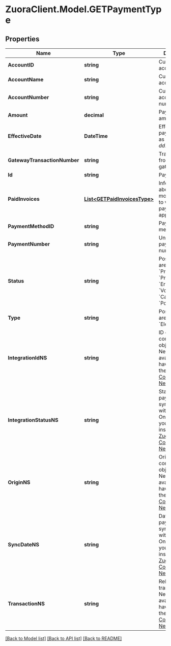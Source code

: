 # ZuoraClient.Model.GETPaymentType

## Properties

Name | Type | Description | Notes
------------ | ------------- | ------------- | -------------
**AccountID** | **string** | Customer account ID.  | [optional] 
**AccountName** | **string** | Customer account name.  | [optional] 
**AccountNumber** | **string** | Customer account number.  | [optional] 
**Amount** | **decimal** | Payment amount.  | [optional] 
**EffectiveDate** | **DateTime** | Effective payment date as _yyyy-mm-dd_.  | [optional] 
**GatewayTransactionNumber** | **string** | Transaction ID from payment gateway.  | [optional] 
**Id** | **string** | PaymentID.  | [optional] 
**PaidInvoices** | [**List&lt;GETPaidInvoicesType&gt;**](GETPaidInvoicesType.md) | Information about one or more invoices to which this payment was applied:  | [optional] 
**PaymentMethodID** | **string** | Payment method.  | [optional] 
**PaymentNumber** | **string** | Unique payment number.  | [optional] 
**Status** | **string** | Possible values are: &#x60;Draft&#x60;, &#x60;Processing&#x60;, &#x60;Processed&#x60;, &#x60;Error&#x60;, &#x60;Voided&#x60;, &#x60;Canceled&#x60;, &#x60;Posted.  | [optional] 
**Type** | **string** | Possible values are: &#x60;External&#x60;, &#x60;Electronic&#x60;.  | [optional] 
**IntegrationIdNS** | **string** | ID of the corresponding object in NetSuite. Only available if you have installed the [Zuora Connector for NetSuite](https://www.zuora.com/connect/app/?appId&#x3D;265).  | [optional] 
**IntegrationStatusNS** | **string** | Status of the payment&#39;s synchronization with NetSuite. Only available if you have installed the [Zuora Connector for NetSuite](https://www.zuora.com/connect/app/?appId&#x3D;265).  | [optional] 
**OriginNS** | **string** | Origin of the corresponding object in NetSuite. Only available if you have installed the [Zuora Connector for NetSuite](https://www.zuora.com/connect/app/?appId&#x3D;265).  | [optional] 
**SyncDateNS** | **string** | Date when the payment was synchronized with NetSuite. Only available if you have installed the [Zuora Connector for NetSuite](https://www.zuora.com/connect/app/?appId&#x3D;265).  | [optional] 
**TransactionNS** | **string** | Related transaction in NetSuite. Only available if you have installed the [Zuora Connector for NetSuite](https://www.zuora.com/connect/app/?appId&#x3D;265).  | [optional] 

[[Back to Model list]](../README.md#documentation-for-models) [[Back to API list]](../README.md#documentation-for-api-endpoints) [[Back to README]](../README.md)

